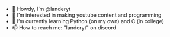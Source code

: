 - 👋 Howdy, I’m @landeryt
- 👀 I’m interested in making youtube content and programming
- 🌱 I’m currently learning Python (on my own) and C (in college)
- 📫 How to reach me: "landeryt" on discord

<!---
landeryt/landeryt is a ✨ special ✨ repository because its `README.md` (this file) appears on your GitHub profile.
You can click the Preview link to take a look at your changes.
--->
